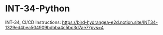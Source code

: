 # INT-34-Python
INT-34, CI/CD
Instructions: https://bird-hydrangea-e2d.notion.site/INT34-1329ed4bea504909bdbba4c5bc3d7ae7?pvs=4
